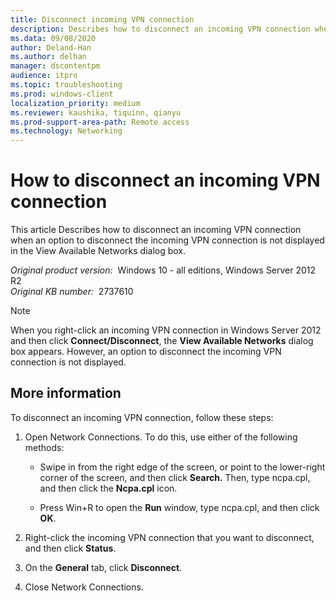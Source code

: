 ```yaml
---
title: Disconnect incoming VPN connection
description: Describes how to disconnect an incoming VPN connection when an option to disconnect the incoming VPN connection is not displayed in the View Available Networks dialog box. This issue occurs.
ms.data: 09/08/2020
author: Deland-Han
ms.author: delhan
manager: dscontentpm
audience: itpro
ms.topic: troubleshooting
ms.prod: windows-client
localization_priority: medium
ms.reviewer: kaushika, tiquinn, qianyu
ms.prod-support-area-path: Remote access
ms.technology: Networking
---
```

# How to disconnect an incoming VPN connection

This article Describes how to disconnect an incoming VPN connection when an option to disconnect the incoming VPN connection is not displayed in the View Available Networks dialog box.

_Original product version:_ &nbsp;Windows 10 - all editions, Windows Server 2012 R2  
_Original KB number:_ &nbsp;2737610

> [!NOTE]
> When you right-click an incoming VPN connection in Windows Server 2012 and then click **Connect/Disconnect**, the **View Available Networks**  dialog box appears. However, an option to disconnect the incoming VPN connection is not displayed.  

## More information

To disconnect an incoming VPN connection, follow these steps:  

1. Open Network Connections. To do this, use either of the following methods:
   - Swipe in from the right edge of the screen, or point to the lower-right corner of the screen, and then click **Search.** Then, type ncpa.cpl, and then click the **Ncpa.cpl** icon.

   - Press Win+R to open the **Run** window, type ncpa.cpl, and then click **OK**.

2. Right-click the incoming VPN connection that you want to disconnect, and then click **Status**.

3. On the **General** tab, click **Disconnect**.

4. Close Network Connections.
